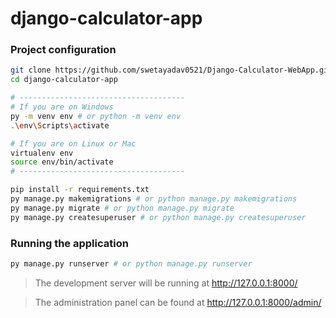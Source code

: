 # django-calculator-app

### Project configuration
```bash
git clone https://github.com/swetayadav0521/Django-Calculator-WebApp.git
cd django-calculator-app

# -------------------------------------
# If you are on Windows
py -m venv env # or python -m venv env
.\env\Scripts\activate

# If you are on Linux or Mac
virtualenv env
source env/bin/activate
# -------------------------------------

pip install -r requirements.txt
py manage.py makemigrations # or python manage.py makemigrations
py manage.py migrate # or python manage.py migrate
py manage.py createsuperuser # or python manage.py createsuperuser
```

### Running the application
```bash
py manage.py runserver # or python manage.py runserver
```

> The development server will be running at http://127.0.0.1:8000/

> The administration panel can be found at http://127.0.0.1:8000/admin/